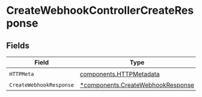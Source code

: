 # CreateWebhookControllerCreateResponse


## Fields

| Field                                                                                 | Type                                                                                  | Required                                                                              | Description                                                                           |
| ------------------------------------------------------------------------------------- | ------------------------------------------------------------------------------------- | ------------------------------------------------------------------------------------- | ------------------------------------------------------------------------------------- |
| `HTTPMeta`                                                                            | [components.HTTPMetadata](../../models/components/httpmetadata.md)                    | :heavy_check_mark:                                                                    | N/A                                                                                   |
| `CreateWebhookResponse`                                                               | [*components.CreateWebhookResponse](../../models/components/createwebhookresponse.md) | :heavy_minus_sign:                                                                    | N/A                                                                                   |